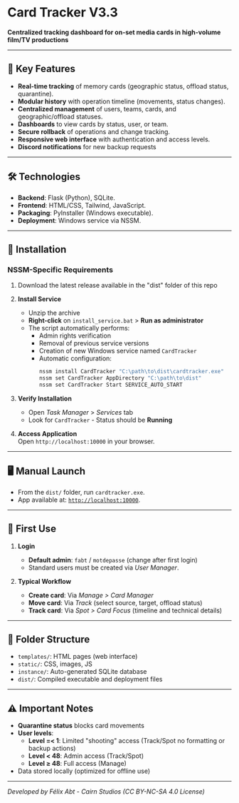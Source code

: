 # Card Tracker V3.3  
**Centralized tracking dashboard for on-set media cards in high-volume film/TV productions**  

---

## 📌 Key Features  
- **Real-time tracking** of memory cards (geographic status, offload status, quarantine).  
- **Modular history** with operation timeline (movements, status changes).  
- **Centralized management** of users, teams, cards, and geographic/offload statuses.
- **Dashboards** to view cards by status, user, or team.  
- **Secure rollback** of operations and change tracking.  
- **Responsive web interface** with authentication and access levels.
- **Discord notifications** for new backup requests

---

## 🛠️ Technologies  
- **Backend**: Flask (Python), SQLite.  
- **Frontend**: HTML/CSS, Tailwind, JavaScript.  
- **Packaging**: PyInstaller (Windows executable).  
- **Deployment**: Windows service via NSSM.  

---

## 🚀 Installation  
### **NSSM-Specific Requirements**
1. Download the latest release available in the "dist" folder of this repo

3. **Install Service**  
   - Unzip the archive  
   - **Right-click** on `install_service.bat` > **Run as administrator**  
   - The script automatically performs:  
     - Admin rights verification  
     - Removal of previous service versions  
     - Creation of new Windows service named `CardTracker`  
     - Automatic configuration:  
       ```bash
       nssm install CardTracker "C:\path\to\dist\cardtracker.exe"
       nssm set CardTracker AppDirectory "C:\path\to\dist"
       nssm set CardTracker Start SERVICE_AUTO_START
       ```

5. **Verify Installation**  
   - Open *Task Manager* > *Services* tab  
   - Look for `CardTracker` - Status should be **Running**  

6. **Access Application**  
   Open `http://localhost:10000` in your browser.  

---

## 🖥️ Manual Launch  
- From the `dist/` folder, run `cardtracker.exe`.  
- App available at: [`http://localhost:10000`](http://localhost:10000).  

---

## 🔑 First Use  
1. **Login**  
   - **Default admin**: `fabt` / `motdepasse` (change after first login)  
   - Standard users must be created via *User Manager*.  

2. **Typical Workflow**  
   - **Create card**: Via *Manage > Card Manager*  
   - **Move card**: Via *Track* (select source, target, offload status)  
   - **Track card**: Via *Spot > Card Focus* (timeline and technical details)  

---

## 📂 Folder Structure  
- `templates/`: HTML pages (web interface)  
- `static/`: CSS, images, JS  
- `instance/`: Auto-generated SQLite database  
- `dist/`: Compiled executable and deployment files  

---

## ⚠️ Important Notes  
- **Quarantine status** blocks card movements  
- **User levels**:
  - **Level =< 1**: Limited "shooting" access (Track/Spot no formatting or backup actions)  
  - **Level < 48**: Admin access (Track/Spot)  
  - **Level ≥ 48**: Full access (Manage)
- Data stored locally (optimized for offline use)

--- 

*Developed by Félix Abt - Cairn Studios (CC BY-NC-SA 4.0 License)*
